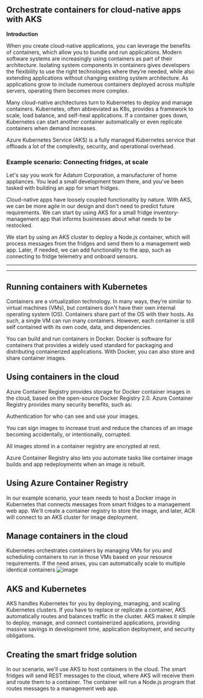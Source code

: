 ## Orchestrate containers for cloud-native apps with AKS 

**Introduction**

When you create cloud-native applications, you can leverage the benefits of containers, which allow you to bundle and run applications. Modern software systems are increasingly using containers as part of their architecture. Isolating system components in containers gives developers the flexibility to use the right technologies where they’re needed, while also extending applications without changing existing system architecture. As applications grow to include numerous containers deployed across multiple servers, operating them becomes more complex.

Many cloud-native architectures turn to Kubernetes to deploy and manage containers. Kubernetes, often abbreviated as K8s, provides a framework to scale, load balance, and self-heal applications. If a container goes down, Kubernetes can start another container automatically or even replicate containers when demand increases.

Azure Kubernetes Service (AKS) is a fully managed Kubernetes service that offloads a lot of the complexity, security, and operational overhead.

### Example scenario: Connecting fridges, at scale

Let's say you work for Adatum Corporation, a manufacturer of home appliances. You lead a small development team there, and you've been tasked with building an app for smart fridges.

Cloud-native apps have loosely coupled functionality by nature. With AKS, we can be more agile in our design and don't need to predict future requirements. We can start by using AKS for a small fridge inventory-management app that informs businesses about what needs to be restocked.

We start by using an AKS cluster to deploy a Node.js container, which will process messages from the fridges and send them to a management web app. Later, if needed, we can add functionality to the app, such as connecting to fridge telemetry and onboard sensors.

<hr> 
<hr>

## Running containers with Kubernetes

Containers are a virtualization technology. In many ways, they’re similar to virtual machines (VMs), but containers don't have their own internal operating system (OS). Containers share part of the OS with their hosts. As such, a single VM can run many containers. However, each container is still self contained with its own code, data, and dependencies.

You can build and run containers in Docker. Docker is software for containers that provides a widely used standard for packaging and distributing containerized applications. With Docker, you can also store and share container images.

## Using containers in the cloud

Azure Container Registry provides storage for Docker container images in the cloud, based on the open-source Docker Registry 2.0. Azure Container Registry provides many security benefits, such as:

Authentication for who can see and use your images.

You can sign images to increase trust and reduce the chances of an image becoming accidentally, or intentionally, corrupted.

All images stored in a container registry are encrypted at rest.

Azure Container Registry also lets you automate tasks like container image builds and app redeployments when an image is rebuilt.


## Using Azure Container Registry

In our example scenario, your team needs to host a Docker image in Kubernetes that connects messages from smart fridges to a management web app. We'll create a container registry to store the image, and later, ACR will connect to an AKS cluster for image deployment.

## Manage containers in the cloud

Kubernetes orchestrates containers by managing VMs for you and scheduling containers to run in those VMs based on your resource requirements. If the need arises, you can automatically scale to multiple identical containers
![image](https://github.com/user-attachments/assets/49b5f952-6629-4cb8-baac-965bac14ed48)


## AKS and Kubernetes

AKS handles Kubernetes for you by deploying, managing, and scaling Kubernetes clusters. If you have to replace or replicate a container, AKS automatically routes and balances traffic in the cluster. AKS makes it simple to deploy, manage, and connect containerized applications, providing massive savings in development time, application deployment, and security obligations.

## Creating the smart fridge solution

In our scenario, we'll use AKS to host containers in the cloud. The smart fridges will send REST messages to the cloud, where AKS will receive them and route them to a container. The container will run a Node.js program that routes messages to a management web app.
